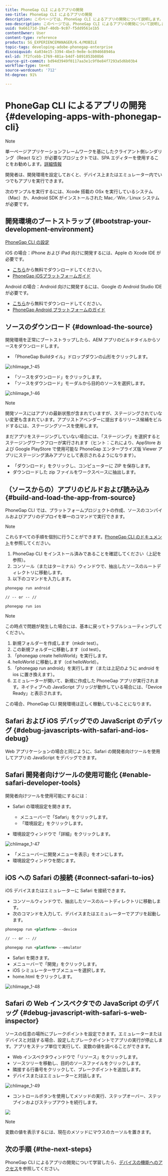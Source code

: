 ```yaml
---
title: PhoneGap CLI によるアプリの開発
seo-title: PhoneGap CLI によるアプリの開発
description: このページでは、PhoneGap CLI によるアプリの開発について説明します。
seo-description: このページでは、PhoneGap CLI によるアプリの開発について説明します。
uuid: 9a66171d-19af-40db-9c07-f5dd9561e1b5
contentOwner: User
content-type: reference
products: SG_EXPERIENCEMANAGER/6.4/MOBILE
topic-tags: developing-adobe-phonegap-enterprise
discoiquuid: 4a034e15-3394-4be3-9e8e-bc894668946a
exl-id: 7f2fcebb-1769-481a-b4df-b891053b08b6
source-git-commit: bd94d3949f0117aa3e1c9f0e84f7293a5d6b03b4
workflow-type: tm+mt
source-wordcount: '712'
ht-degree: 91%

---
```


# PhoneGap CLI によるアプリの開発{#developing-apps-with-phonegap-cli}

>[!NOTE]
>
>単一ページアプリケーションフレームワークを基にしたクライアント側レンダリング（React など）が必要なプロジェクトでは、SPA エディターを使用することをお勧めします。[詳細情報](/help/sites-developing/spa-overview.md)

開発者は、開発環境を設定しておくと、デバイス上またはエミュレーター内でいつでもアプリを実行できます。

次のサンプルを実行するには、Xcode 搭載の OSx を実行しているシステム（Mac）か、Android SDK がインストールされた Mac／Win／Linux システムが必要です。

## 開発環境のブートストラップ  {#bootstrap-your-development-environment}

[PhoneGap CLI の設定](https://docs.phonegap.com/en/4.0.0/guide_cli_index.md.html#The%20Command-Line%20Interface)

iOS の場合：iPhone および iPad 向けに開発するには、Apple の Xcode IDE が必要です。

* [こちら](https://developer.apple.com/xcode/downloads/)から無料でダウンロードしてください。
* [PhoneGap iOSプラットフォームガイド](https://docs.phonegap.com/en/4.0.0/guide_platforms_ios_index.md.html#iOS%20Platform%20Guide)

Android の場合：Android 向けに開発するには、Google の Android Studio IDE が必要です。

* [こちら](https://developer.android.com/sdk/index.html)から無料でダウンロードしてください。
* [PhoneGap Android プラットフォームのガイド](https://docs.phonegap.com/en/4.0.0/guide_platforms_android_index.md.html#Android%20Platform%20Guide)

## ソースのダウンロード  {#download-the-source}

開発環境を正常にブートストラップしたら、AEM アプリのビルドタイルからソースをダウンロードします。

* 「PhoneGap Buildタイル」ドロップダウンの山形をクリックします。

![chlimage_1-45](assets/chlimage_1-45.png)

* 「ソースをダウンロード」をクリックします。
* 「ソースをダウンロード」モーダルから目的のソースを選択します。

![chlimage_1-46](assets/chlimage_1-46.png)

>[!NOTE]
>
>開発ソースにはアプリの最新状態が含まれていますが、ステージングされていない変更も含まれています。アプリストアベンダーに提出するリリース候補をビルドするには、ステージングソースを使用します。
>
>まだアプリをステージングしていない場合には、「ステージング」を選択するとステージングワークフローが実行されます（ヒント：これにより、AppStore および Google PlayStore で使用可能な PhoneGap エンタープライズ版 Viewer アプリにステージング済みアプリとして表示されるようになります）。

* 「ダウンロード」をクリックし、コンピューターに ZIP を保存します。
* ダウンロードした zip ファイルをワークスペースに抽出します。

## （ソースからの）アプリのビルドおよび読み込み  {#build-and-load-the-app-from-source}

PhoneGap CLI では、プラットフォームプロジェクトの作成、ソースのコンパイルおよびアプリのデプロイを単一のコマンドで実行できます。

>[!NOTE]
>
>これらすべての手順を個別に行うことができます。[PhoneGap CLI のドキュメント](https://phonegap.com/blog/2014/11/13/phonegap-cli-3-6-3/)を参照してください。

1. PhoneGap CLI をインストール済みであることを確認してください（上記を参照）。
1. コンソール（またはターミナル）ウィンドウで、抽出したソースのルートディレクトリに移動します。
1. 以下のコマンドを入力します。

```xml
phonegap run android

// -- or -- //

phonegap run ios
```

>[!NOTE]
>
>この時点で問題が発生した場合には、基本に戻ってトラブルシューティングしてください。
>
>1. 新規フォルダーを作成します（mkdir test）。
>1. この新規フォルダーに移動します（cd test）。
>1. 「phonegap create helloWorld」を実行します。
>1. helloWorld に移動します（cd helloWorld）。
>1. 「phonegap run android」を実行します（または上記のように android を ios に置き換えます）。
>1. エミュレーターが開いて、新規に作成した PhoneGap アプリが実行されます。ネイティブへの JavaScript ブリッジが動作している場合には、「Device Ready」と表示されます。

>
>
この場合、PhoneGap CLI 開発環境は正しく稼動していることになります。

## Safari および iOS デバッグでの JavaScript のデバッグ  {#debug-javascripts-with-safari-and-ios-debug}

Web アプリケーションの場合と同じように、Safari の開発者向けツールを使用してアプリの JavaScript をデバッグできます。

## Safari 開発者向けツールの使用可能化  {#enable-safari-developer-tools}

開発者向けツールを使用可能にするには：

* Safari の環境設定を開きます。

   * メニューバーで「Safari」をクリックします。
   * 「環境設定」をクリックします。

* 環境設定ウィンドウで「詳細」をクリックします。

![chlimage_1-47](assets/chlimage_1-47.png)

* 「メニューバーに開発メニューを表示」をオンにします。
* 環境設定ウィンドウを閉じます。

## iOS への Safari の接続  {#connect-safari-to-ios}

iOS デバイスまたはエミュレーターに Safari を接続できます。

* コンソールウィンドウで、抽出したソースのルートディレクトリに移動します。
* 次のコマンドを入力して、デバイスまたはエミュレーターでアプリを起動します。

```xml
phonegap run <platform> --device

// -- or -- //

phonegap run <platform> --emulator
```

* Safari を開きます。
* メニューバーで「開発」をクリックします。
* iOS シミュレーターサブメニューを選択します。
* home.html をクリックします。

![chlimage_1-48](assets/chlimage_1-48.png)

## Safari の Web インスペクタでの JavaScript のデバッグ {#debug-javascript-with-safari-s-web-inspector}

ソースの任意の場所にブレークポイントを設定できます。エミュレーターまたはデバイスと対話する場合、設定したブレークポイントでアプリの実行が停止します。アプリをステップ単位で実行して、変数の値を調べることができます。

* Web インスペクタウィンドウで「リソース」をクリックします。
* ソースツリーを移動し、目的のソースファイルをクリックします。
* 隣接する行番号をクリックして、ブレークポイントを追加します。
* デバイスまたはエミュレーターと対話します。

![chlimage_1-49](assets/chlimage_1-49.png)

* コントロールボタンを使用してメソッドの実行、ステップオーバー、ステップインおよびステップアウトを続行します。

![](do-not-localize/chlimage_1-4.png)

>[!NOTE]
>
>変数の値を表示するには、現在のメソッドにマウスのカーソルを置きます。

## 次の手順 {#the-next-steps}

PhoneGap CLI によるアプリの開発について学習したら、[デバイスの機能へのアクセス](/help/mobile/phonegap-access-device-features.md)を参照してください。
